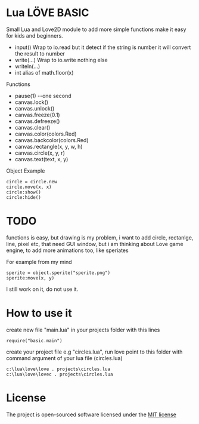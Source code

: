 # Lua LÖVE BASIC

Small Lua and Love2D module to add more simple functions make it easy for kids and beginners.

 * input()  Wrap to io.read but it detect if the string is number it will convert the result to number
 * write(...) Wrap to io.write nothing else
 * writeln(...)
 * int alias of math.floor(x)

Functions
 
 * pause(1) --one second
 * canvas.lock()
 * canvas.unlock()
 * canvas.freeze(0.1)
 * canvas.defreeze()
 * canvas.clear()
 * canvas.color(colors.Red)
 * canvas.backcolor(colors.Red)
 * canvas.rectangle(x, y, w, h)
 * canvas.circle(x, y, r)
 * canvas.text(text, x, y)

Object Example 

    circle = circle.new
    circle.move(x, x)
    circle:show()
    circle:hide()
 
# TODO

functions is easy, but drawing is my problem, i want to add circle, rectanlge, line, pixel etc, that need GUI window, but i am thinking about Love game engine, to add more animations too, like speriates

For example from my mind

    sperite = object.sperite("sperite.png")
    sperite:move(x, y)

I still work on it, do not use it.

# How to use it

create new file "main.lua" in your projects folder with this lines

	require("basic.main")
	
create your project file e.g "circles.lua", run love point to this folder with command argument of your lua file (circles.lua)

	c:\lua\love\love . projects\circles.lua
    c:\lua\love\lovec . projects\circles.lua
	
	
License
=======

The project is open-sourced software licensed under the [MIT license](http://opensource.org/licenses/MIT)
	